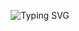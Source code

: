 <p align="center">
  <img src="https://readme-typing-svg.herokuapp.com?font=Orbitron&size=30&color=FF073A&center=true&vCenter=true&width=950&lines=Initializing+Computer+Vision+Core...;Loading+Neural+Network+Architectures...;Calibrating+Optical+Sensors...;Processing+Feature+Detection+Algorithms...;Skynet+Vision+System+Online" alt="Typing SVG" />
</p>
